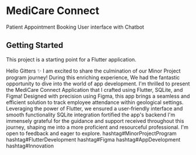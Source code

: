 # MediCare Connect

Patient Appointment Booking User interface with Chatbot

## Getting Started

This project is a starting point for a Flutter application.

Hello Gitters ✨ 
I am excited to share the culmination of our Minor Project program journey!
During this enriching experience, We had the fantastic opportunity to dive into the world of app development. I'm thrilled to present the MediCare Connect Application that I crafted using Flutter, SQLite, and Figma!
Designed with precision using Figma, this app brings a seamless and efficient solution to track employee attendance within geological settings.
Leveraging the power of Flutter, we ensured a user-friendly interface and smooth functionality
SQLite integration fortified the app's backend
I'm immensely grateful for the guidance and support received throughout this journey, shaping me into a more proficient and resourceful professional.
I'm open to feedback and eager to explore.
hashtag#MinorProjectProgram hashtag#FlutterDevelopment hashtag#Figma hashtag#AppDevelopment hashtag#Innovation
